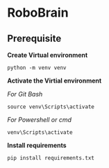 # RoboBrain

## Prerequisite

**Create Virtual environment**

```
python -m venv venv
```

**Activate the Virtial environment**

_For Git Bash_
``` 
source venv\Scripts\activate
```

_For Powershell or cmd_
```
venv\Scripts\activate
```

**Install requirements**
```
pip install requirements.txt
```